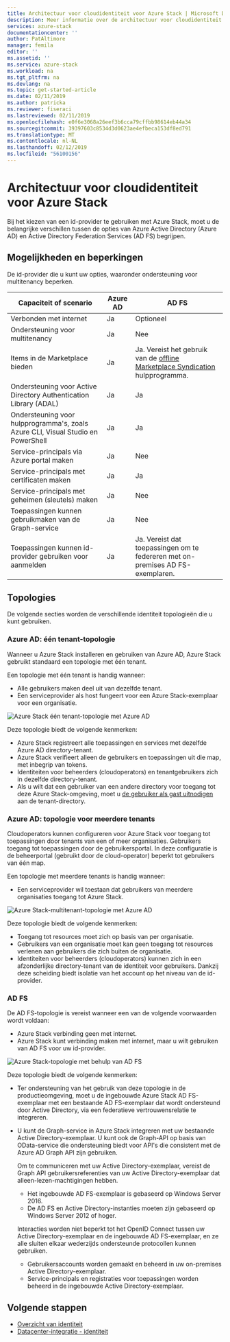 ```yaml
---
title: Architectuur voor cloudidentiteit voor Azure Stack | Microsoft Docs
description: Meer informatie over de architectuur voor cloudidentiteit die kunt u met Azure Stack.
services: azure-stack
documentationcenter: ''
author: PatAltimore
manager: femila
editor: ''
ms.assetid: ''
ms.service: azure-stack
ms.workload: na
ms.tgt_pltfrm: na
ms.devlang: na
ms.topic: get-started-article
ms.date: 02/11/2019
ms.author: patricka
ms.reviewer: fiseraci
ms.lastreviewed: 02/11/2019
ms.openlocfilehash: e0f6e3068a26eef3b6cca79cffbb98614eb44a34
ms.sourcegitcommit: 39397603c8534d3d0623ae4efbeca153df8ed791
ms.translationtype: MT
ms.contentlocale: nl-NL
ms.lasthandoff: 02/12/2019
ms.locfileid: "56100156"
---
```

# <a name="identity-architecture-for-azure-stack"></a>Architectuur voor cloudidentiteit voor Azure Stack

Bij het kiezen van een id-provider te gebruiken met Azure Stack, moet u de belangrijke verschillen tussen de opties van Azure Active Directory (Azure AD) en Active Directory Federation Services (AD FS) begrijpen.

## <a name="capabilities-and-limitations"></a>Mogelijkheden en beperkingen 
De id-provider die u kunt uw opties, waaronder ondersteuning voor multitenancy beperken. 

  

|Capaciteit of scenario        |Azure AD  |AD FS  |
|------------------------------|----------|-------|
|Verbonden met internet     |Ja       |Optioneel|
|Ondersteuning voor multitenancy     |Ja       |Nee      |
|Items in de Marketplace bieden |Ja       |Ja. Vereist het gebruik van de [offline Marketplace Syndication](azure-stack-download-azure-marketplace-item.md#disconnected-or-a-partially-connected-scenario) hulpprogramma.|
|Ondersteuning voor Active Directory Authentication Library (ADAL) |Ja |Ja|
|Ondersteuning voor hulpprogramma's, zoals Azure CLI, Visual Studio en PowerShell  |Ja |Ja|
|Service-principals via Azure portal maken     |Ja |Nee|
|Service-principals met certificaten maken      |Ja |Ja|
|Service-principals met geheimen (sleutels) maken    |Ja |Nee|
|Toepassingen kunnen gebruikmaken van de Graph-service           |Ja |Nee|
|Toepassingen kunnen id-provider gebruiken voor aanmelden |Ja |Ja. Vereist dat toepassingen om te federeren met on-premises AD FS-exemplaren. |

## <a name="topologies"></a>Topologies
De volgende secties worden de verschillende identiteit topologieën die u kunt gebruiken.

### <a name="azure-ad-single-tenant-topology"></a>Azure AD: één tenant-topologie 
Wanneer u Azure Stack installeren en gebruiken van Azure AD, Azure Stack gebruikt standaard een topologie met één tenant. 

Een topologie met één tenant is handig wanneer:
- Alle gebruikers maken deel uit van dezelfde tenant.
- Een serviceprovider als host fungeert voor een Azure Stack-exemplaar voor een organisatie. 

![Azure Stack één tenant-topologie met Azure AD](media/azure-stack-identity-architecture/single-tenant.png)

Deze topologie biedt de volgende kenmerken:
- Azure Stack registreert alle toepassingen en services met dezelfde Azure AD directory-tenant. 
- Azure Stack verifieert alleen de gebruikers en toepassingen uit die map, met inbegrip van tokens. 
- Identiteiten voor beheerders (cloudoperators) en tenantgebruikers zich in dezelfde directory-tenant. 
- Als u wilt dat een gebruiker van een andere directory voor toegang tot deze Azure Stack-omgeving, moet u [de gebruiker als gast uitnodigen](azure-stack-identity-overview.md#guest-users) aan de tenant-directory. 

### <a name="azure-ad-multi-tenant-topology"></a>Azure AD: topologie voor meerdere tenants
Cloudoperators kunnen configureren voor Azure Stack voor toegang tot toepassingen door tenants van een of meer organisaties. Gebruikers toegang tot toepassingen door de gebruikersportal. In deze configuratie is de beheerportal (gebruikt door de cloud-operator) beperkt tot gebruikers van één map. 

Een topologie met meerdere tenants is handig wanneer:
- Een serviceprovider wil toestaan dat gebruikers van meerdere organisaties toegang tot Azure Stack.

![Azure Stack-multitenant-topologie met Azure AD](media/azure-stack-identity-architecture/multi-tenant.png)

Deze topologie biedt de volgende kenmerken:
- Toegang tot resources moet zich op basis van per organisatie. 
- Gebruikers van een organisatie moet kan geen toegang tot resources verlenen aan gebruikers die zich buiten de organisatie. 
- Identiteiten voor beheerders (cloudoperators) kunnen zich in een afzonderlijke directory-tenant van de identiteit voor gebruikers. Dankzij deze scheiding biedt isolatie van het account op het niveau van de id-provider. 
 
### <a name="ad-fs"></a>AD FS  
De AD FS-topologie is vereist wanneer een van de volgende voorwaarden wordt voldaan:
- Azure Stack verbinding geen met internet.
- Azure Stack kunt verbinding maken met internet, maar u wilt gebruiken van AD FS voor uw id-provider.
  
![Azure Stack-topologie met behulp van AD FS](media/azure-stack-identity-architecture/adfs.png)

Deze topologie biedt de volgende kenmerken:
- Ter ondersteuning van het gebruik van deze topologie in de productieomgeving, moet u de ingebouwde Azure Stack AD FS-exemplaar met een bestaande AD FS-exemplaar dat wordt ondersteund door Active Directory, via een federatieve vertrouwensrelatie te integreren. 
- U kunt de Graph-service in Azure Stack integreren met uw bestaande Active Directory-exemplaar. U kunt ook de Graph-API op basis van OData-service die ondersteuning biedt voor API's die consistent met de Azure AD Graph API zijn gebruiken. 

  Om te communiceren met uw Active Directory-exemplaar, vereist de Graph API gebruikersreferenties van uw Active Directory-exemplaar dat alleen-lezen-machtigingen hebben. 
  - Het ingebouwde AD FS-exemplaar is gebaseerd op Windows Server 2016. 
  - De AD FS en Active Directory-instanties moeten zijn gebaseerd op Windows Server 2012 of hoger. 
  
  Interacties worden niet beperkt tot het OpenID Connect tussen uw Active Directory-exemplaar en de ingebouwde AD FS-exemplaar, en ze alle sluiten elkaar wederzijds ondersteunde protocollen kunnen gebruiken. 
  - Gebruikersaccounts worden gemaakt en beheerd in uw on-premises Active Directory-exemplaar.
  - Service-principals en registraties voor toepassingen worden beheerd in de ingebouwde Active Directory-exemplaar.



## <a name="next-steps"></a>Volgende stappen
- [Overzicht van identiteit](azure-stack-identity-overview.md)   
- [Datacenter-integratie - identiteit](azure-stack-integrate-identity.md)
